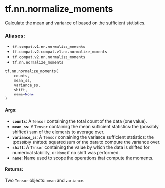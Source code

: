 <div itemscope itemtype="http://developers.google.com/ReferenceObject">
<meta itemprop="name" content="tf.nn.normalize_moments" />
<meta itemprop="path" content="Stable" />
</div>

# tf.nn.normalize_moments

Calculate the mean and variance of based on the sufficient statistics.

### Aliases:

* `tf.compat.v1.nn.normalize_moments`
* `tf.compat.v2.compat.v1.nn.normalize_moments`
* `tf.compat.v2.nn.normalize_moments`
* `tf.nn.normalize_moments`

``` python
tf.nn.normalize_moments(
    counts,
    mean_ss,
    variance_ss,
    shift,
    name=None
)
```

<!-- Placeholder for "Used in" -->


#### Args:


* <b>`counts`</b>: A `Tensor` containing the total count of the data (one value).
* <b>`mean_ss`</b>: A `Tensor` containing the mean sufficient statistics: the (possibly
  shifted) sum of the elements to average over.
* <b>`variance_ss`</b>: A `Tensor` containing the variance sufficient statistics: the
  (possibly shifted) squared sum of the data to compute the variance over.
* <b>`shift`</b>: A `Tensor` containing the value by which the data is shifted for
  numerical stability, or `None` if no shift was performed.
* <b>`name`</b>: Name used to scope the operations that compute the moments.


#### Returns:

Two `Tensor` objects: `mean` and `variance`.
